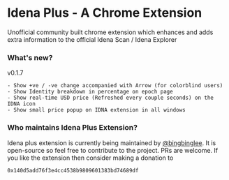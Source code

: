# Idena Plus - A Chrome Extension
Unofficial community built chrome extension which enhances and adds extra information to the official Idena Scan / Idena Explorer

### What's new?
v0.1.7
```
- Show +ve / -ve change accompanied with Arrow (for colorblind users)
- Show Identity breakdown in percentage on epoch page
- Show real-time USD price (Refreshed every couple seconds) on the IDNA icon
- Show small price popup on IDNA extension in all windows
```

### Who maintains Idena Plus Extension? 
Idena plus extension is currently being maintained by [@bingbinglee](https://github.com/bingbinglee/). It is open-source so feel free to contribute to the project. PRs are welcome. 
If you like the extension then consider making a donation to 

```0x140d5add76f3e4cc4538b9809601383bd74689df```
